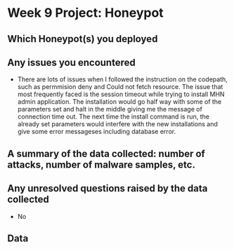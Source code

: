 # Week 9 Project: Honeypot


## Which Honeypot(s) you deployed



## Any issues you encountered
- There are lots of issues when I followed the instruction on the codepath, such as permmision deny and Could not fetch resource. The issue that most frequently faced is the session timeout while trying to install MHN admin application. The installation would go half way with some of the parameters set and halt in the middle giving me the message of connection time out. The next time the install command is run, the already set parameters would interfere with the new installations and give some error messageses including database error.

## A summary of the data collected: number of attacks, number of malware samples, etc.


## Any unresolved questions raised by the data collected
 - No

## Data
 
